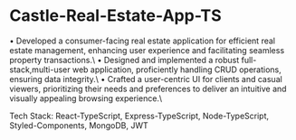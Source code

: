 # Castle-Real-Estate-App-TS

• Developed a consumer-facing real estate application for efficient real estate management, enhancing user experience and facilitating seamless property transactions.\\
• Designed and implemented a robust full-stack,multi-user web application, proficiently handling CRUD operations, ensuring data integrity.\\
• Crafted a user-centric UI for clients and casual viewers, prioritizing their needs and preferences to deliver an intuitive and visually appealing browsing experience.\\

Tech Stack: React-TypeScript, Express-TypeScript, Node-TypeScript, Styled-Components, MongoDB, JWT
